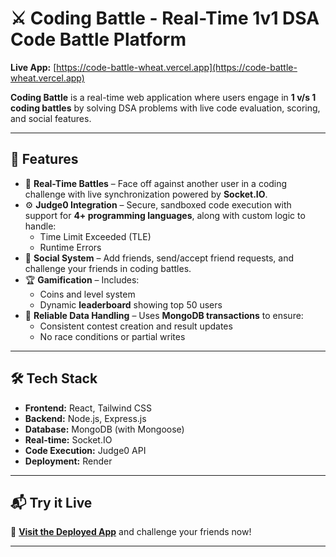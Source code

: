 # ⚔️ Coding Battle - Real-Time 1v1 DSA Code Battle Platform

**Live App:** [https://code-battle-wheat.vercel.app](https://code-battle-wheat.vercel.app)

**Coding Battle** is a real-time web application where users engage in **1 v/s 1 coding battles** by solving DSA problems with live code evaluation, scoring, and social features.

---

## 🚀 Features

- 🔁 **Real-Time Battles** – Face off against another user in a coding challenge with live synchronization powered by **Socket.IO**.
- ⚙️ **Judge0 Integration** – Secure, sandboxed code execution with support for **4+ programming languages**, along with custom logic to handle:
  - Time Limit Exceeded (TLE)
  - Runtime Errors
- 🤝 **Social System** – Add friends, send/accept friend requests, and challenge your friends in coding battles.
- 🏆 **Gamification** – Includes:
  - Coins and level system
  - Dynamic **leaderboard** showing top 50 users
- 💾 **Reliable Data Handling** – Uses **MongoDB transactions** to ensure:
  - Consistent contest creation and result updates
  - No race conditions or partial writes

---

## 🛠️ Tech Stack

- **Frontend:** React, Tailwind CSS
- **Backend:** Node.js, Express.js
- **Database:** MongoDB (with Mongoose)
- **Real-time:** Socket.IO
- **Code Execution:** Judge0 API
- **Deployment:** Render

---

## 📬 Try it Live

🔗 **[Visit the Deployed App](https://code-battle-wheat.vercel.app)** and challenge your friends now!

---
